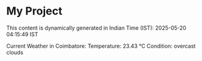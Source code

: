 # My Project

This content is dynamically generated in Indian Time (IST): 2025-05-20 04:15:49 IST


Current Weather in Coimbatore:
Temperature: 23.43 °C
Condition: overcast clouds

